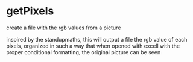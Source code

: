 # getPixels
create a file with the rgb values from a picture


inspired by the standupmaths, this will output a file the rgb value of each pixels, organized in such a way that when opened with excell with the proper conditional formatting, the original picture can be seen
